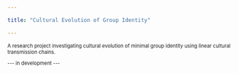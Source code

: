 ```yaml
---

title: "Cultural Evolution of Group Identity"

---
```


<p style="font-size: 80%;">A research project investigating cultural evolution of minimal group identity using linear cultural transmission chains.</p>

<p style="font-size: 80%;">--- in development --- </p>
